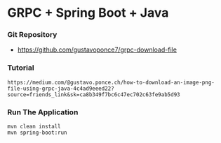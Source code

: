  # GRPC + Spring Boot + Java 
 
### Git Repository
* https://github.com/gustavoponce7/grpc-download-file

### Tutorial
```
https://medium.com/@gustavo.ponce.ch/how-to-download-an-image-png-file-using-grpc-java-4c4ad9eeed22?source=friends_link&sk=ca8b349f7bc6c47ec702c63fe9ab5d93
```

### Run The Application
```
mvn clean install
mvn spring-boot:run
```


